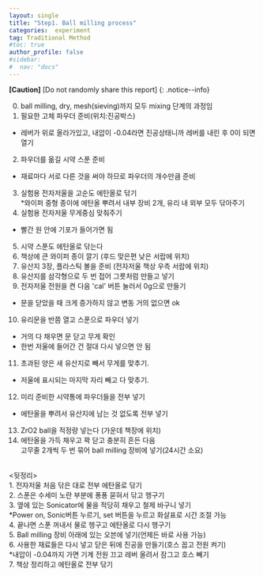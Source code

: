 ```yaml
---
layout: single
title: "Step1. Ball milling process"
categories:  experiment
tag: Traditional Method
#toc: true
author_profile: false
#sidebar:
#  nav: "docs"
---
```


**[Caution]** [Do not randomly share this report]
{: .notice--info}

0. ball milling, dry, mesh(sieving)까지 모두 mixing 단계의 과정임<br>
1. 필요한 고체 파우더 준비(위치:진공박스)<br>
 * 레버가 위로 올라가있고, 내압이 -0.04라면 진공상태니까 레버를 내린 후 0이 되면 열기<br>
2. 파우더를 옮길 시약 스푼 준비<br>
 * 재료마다 서로 다른 것을 써야 하므로 파우더의 개수만큼 준비<br>
3. 실험용 전자저울을 고순도 에탄올로 닦기<br>
 *와이퍼 중형 종이에 에탄올 뿌려서 내부 장비 2개, 유리 내 외부 모두 닦아주기<br>
4. 실험용 전자저울 무게중심 맞춰주기<br>
 * 빨간 원 안에 기포가 들어가면 됨<br>
5. 시약 스푼도 에탄올로 닦는다<br>
6. 책상에 큰 와이퍼 종이 깔기 (후드 맞은편 낮은 서랍에 위치)<br>
7. 유산지 3장, 플라스틱 볼을 준비 (전자저울 책상 우측 서랍에 위치)<br>
8. 유산지를 삼각형으로 두 번 접어 그릇처럼 만들고 넣기<br>
9. 전자저울 전원을 켠 다음 'cal' 버튼 눌러서 0g으로 만들기<br>
 * 문을 닫았을 때 크게 증가하지 않고 변동 거의 없으면 ok<br>
10.	유리문을 반쯤 열고 스푼으로 파우더 넣기<br>
 * 거의 다 채우면 문 닫고 무게 확인<br>
 * 한번 저울에 들어간 건 절대 다시 넣으면 안 됨<br>
11.	초과된 양은 새 유산지로 빼서 무게를 맞추기.<br>
 * 저울에 표시되는 마지막 자리 빼고 다 맞추기.<br>
12.	미리 준비한 시약통에 파우더들을 전부 넣기<br>
 * 에탄올을 뿌려서 유산지에 남는 것 없도록 전부 넣기<br>
13.	ZrO2 ball을 적정량 넣는다 (가운데 책장에 위치)<br>
14.	에탄올을 가득 채우고 꽉 닫고 충분히 흔든 다음<br> 고무줄 2개씩 두 번 묶어 ball milling 장비에 넣기(24시간 소요)<br>
<br>
<뒷정리><br>
1. 전자저울 처음 닦은 대로 전부 에탄올로 닦기<br>
2. 스푼은 수세미 노란 부분에 퐁퐁 묻혀서 닦고 헹구기<br>
3. 옆에 있는 Sonicator에 물을 적당히 채우고 철제 바구니 넣기<br>
 *Power on, Sonic버튼 누르기, set 버튼을 누르고 화살표로 시간 조절 가능<br>
4. 끝나면 스푼 꺼내서 물로 헹구고 에탄올로 다시 헹구기<br>  
5. Ball milling 장비 아래에 있는 오븐에 넣기(언제든 바로 사용 가능)<br>
6. 사용한 재료들은 다시 넣고 닫은 뒤에 진공을 만들기(호스 꼽고 전원 켜기)<br>
 *내압이 -0.04까지 가면 기계 전원 끄고 레버 올려서 잠그고 호스 빼기<br>
7. 책상 정리하고 에탄올로 전부 닦기
